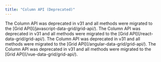 ```yaml
---
title: "Column API (Deprecated)"
---
```


</framework-specific-section>

<framework-specific-section frameworks="javascript">
<note>
The Column API was deprecated in v31 and all methods were migrated to the [Grid API](/javascript-data-grid/grid-api/).
</note>

</framework-specific-section>

</framework-specific-section>

<framework-specific-section frameworks="react">
<note>
The Column API was deprecated in v31 and all methods were migrated to the [Grid API](/react-data-grid/grid-api/).
</note>

</framework-specific-section>

</framework-specific-section>

<framework-specific-section frameworks="angular">
<note>
The Column API was deprecated in v31 and all methods were migrated to the [Grid API](/angular-data-grid/grid-api/).
</note>

</framework-specific-section>

</framework-specific-section>

<framework-specific-section frameworks="vue">
<note>
The Column API was deprecated in v31 and all methods were migrated to the [Grid API](/vue-data-grid/grid-api/).
</note>

</framework-specific-section>